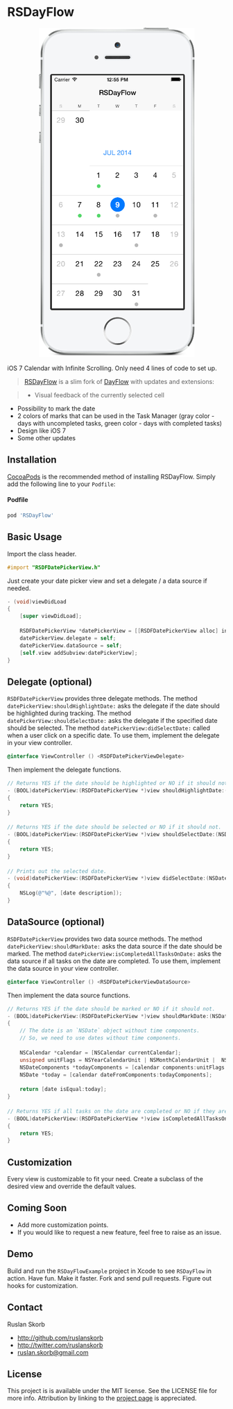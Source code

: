 # RSDayFlow

<p align="center">
	<img src="Screenshot.png" alt="Sample">
</p>

iOS 7 Calendar with Infinite Scrolling. Only need 4 lines of code to set up.

> [RSDayFlow](https://github.com/ruslanskorb/RSDayFlow) is a slim fork of [DayFlow](https://github.com/evadne/DayFlow) with updates and extensions:

>  * Visual feedback of the currently selected cell
* Possibility to mark the date
* 2 colors of marks that can be used in the Task Manager (gray color - days with uncompleted tasks, green color - days with completed tasks)
* Design like iOS 7
* Some other updates

## Installation

[CocoaPods](http://cocoapods.org) is the recommended method of installing RSDayFlow. Simply add the following line to your `Podfile`:

#### Podfile

```ruby
pod 'RSDayFlow'
```

## Basic Usage

Import the class header.

``` objective-c
#import "RSDFDatePickerView.h"
```

Just create your date picker view and set a delegate / a data source if needed.

``` objective-c
- (void)viewDidLoad
{
	[super viewDidLoad];
	
	RSDFDatePickerView *datePickerView = [[RSDFDatePickerView alloc] initWithFrame:self.view.bounds];
	datePickerView.delegate = self;
    datePickerView.dataSource = self;
    [self.view addSubview:datePickerView];
}
```

## Delegate (optional)

`RSDFDatePickerView` provides three delegate methods. The method `datePickerView:shouldHighlightDate:` asks the delegate if the date should be highlighted during tracking. The method `datePickerView:shouldSelectDate:` asks the delegate if the specified date should be selected. The method `datePickerView:didSelectDate:` called when a user click on a specific date. To use them, implement the delegate in your view controller.

```objective-c
@interface ViewController () <RSDFDatePickerViewDelegate>
```

Then implement the delegate functions.

```objective-c
// Returns YES if the date should be highlighted or NO if it should not.
- (BOOL)datePickerView:(RSDFDatePickerView *)view shouldHighlightDate:(NSDate *)date
{
    return YES;
}

// Returns YES if the date should be selected or NO if it should not.
- (BOOL)datePickerView:(RSDFDatePickerView *)view shouldSelectDate:(NSDate *)date
{
    return YES;
}

// Prints out the selected date.
- (void)datePickerView:(RSDFDatePickerView *)view didSelectDate:(NSDate *)date
{
    NSLog(@"%@", [date description]);
}
```

## DataSource (optional)

`RSDFDatePickerView` provides two data source methods. The method `datePickerView:shouldMarkDate:` asks the data source if the date should be marked. The method `datePickerView:isCompletedAllTasksOnDate:` asks the data source if all tasks on the date are completed. To use them, implement the data source in your view controller.

```objective-c
@interface ViewController () <RSDFDatePickerViewDataSource>
```

Then implement the data source functions.

```objective-c
// Returns YES if the date should be marked or NO if it should not.
- (BOOL)datePickerView:(RSDFDatePickerView *)view shouldMarkDate:(NSDate *)date
{
    // The date is an `NSDate` object without time components.
    // So, we need to use dates without time components.
    
    NSCalendar *calendar = [NSCalendar currentCalendar];
    unsigned unitFlags = NSYearCalendarUnit | NSMonthCalendarUnit |  NSDayCalendarUnit;
    NSDateComponents *todayComponents = [calendar components:unitFlags fromDate:[NSDate date]];
    NSDate *today = [calendar dateFromComponents:todayComponents];
    
    return [date isEqual:today];
}

// Returns YES if all tasks on the date are completed or NO if they are not completed.
- (BOOL)datePickerView:(RSDFDatePickerView *)view isCompletedAllTasksOnDate:(NSDate *)date
{
    return YES;
}
```

## Customization

Every view is customizable to fit your need.
Create a subclass of the desired view and override the default values.

## Coming Soon

- Add more customization points.
- If you would like to request a new feature, feel free to raise as an issue.

## Demo

Build and run the `RSDayFlowExample` project in Xcode to see `RSDayFlow` in action.
Have fun. Make it faster. Fork and send pull requests. Figure out hooks for customization.


## Contact

Ruslan Skorb

- http://github.com/ruslanskorb
- http://twitter.com/ruslanskorb
- ruslan.skorb@gmail.com

## License

This project is is available under the MIT license. See the LICENSE file for more info. Attribution by linking to the [project page](https://github.com/ruslanskorb/RSDayFlow) is appreciated.
